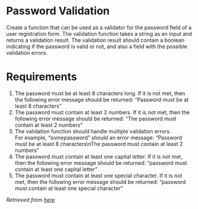 # Password Validation

Create a function that can be used as a validator for the password field of a user registration form. The validation function takes a string as an input and returns a validation result. The validation result should contain a boolean indicating if the password is valid or not, and also a field with the possible validation errors.

# Requirements

1. The password must be at least 8 characters long. If it is not met, then the following error message should be returned: “Password must be at least 8 characters”
1. The password must contain at least 2 numbers. If it is not met, then the following error message should be returned: “The password must contain at least 2 numbers”
1. The validation function should handle multiple validation errors.\
For example, “somepassword” should an error message: “Password must be at least 8 characters\nThe password must contain at least 2 numbers”
1. The password must contain at least one capital letter. If it is not met, then the following error message should be returned: “password must contain at least one capital letter”
1. The password must contain at least one special character. If it is not met, then the following error message should be returned: “password must contain at least one special character”

_Retrieved from [here](https://tddmanifesto.com/exercises/)_
